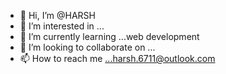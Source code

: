 - 👋 Hi, I’m @HARSH
- 👀 I’m interested in ...
- 🌱 I’m currently learning ...web development
- 💞️ I’m looking to collaborate on ...
- 📫 How to reach me ...harsh.6711@outlook.com

<!---
HARSH03037/HARSH03037 is a ✨ special ✨ repository because its `README.md` (this file) appears on your GitHub profile.
You can click the Preview link to take a look at your changes.
--->
